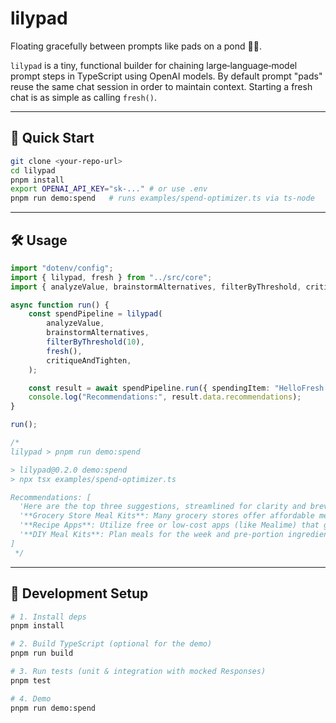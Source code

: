 # lilypad

Floating gracefully between prompts like pads on a pond 🌿🐸.

`lilypad` is a tiny, functional builder for chaining large‑language‑model prompt steps in TypeScript using OpenAI models. By default prompt "pads" reuse the same chat session in order to maintain context. Starting a fresh chat is as simple as calling `fresh()`.

---

## 🚀 Quick Start

```bash
git clone <your-repo-url>
cd lilypad
pnpm install
export OPENAI_API_KEY="sk-..." # or use .env
pnpm run demo:spend   # runs examples/spend-optimizer.ts via ts-node
```

---

## 🛠 Usage

```ts
import "dotenv/config";
import { lilypad, fresh } from "../src/core";
import { analyzeValue, brainstormAlternatives, filterByThreshold, critiqueAndTighten } from "../src/steps";

async function run() {
	const spendPipeline = lilypad(
		analyzeValue,
		brainstormAlternatives,
		filterByThreshold(10),
		fresh(),
		critiqueAndTighten,
	);

	const result = await spendPipeline.run({ spendingItem: "HelloFresh subscription" });
	console.log("Recommendations:", result.data.recommendations);
}

run();

/* 
lilypad > pnpm run demo:spend

> lilypad@0.2.0 demo:spend
> npx tsx examples/spend-optimizer.ts

Recommendations: [
  'Here are the top three suggestions, streamlined for clarity and brevity:',
  '**Grocery Store Meal Kits**: Many grocery stores offer affordable meal kits with pre-portioned ingredients and simple recipes, providing convenience without a subscription.',
  '**Recipe Apps**: Utilize free or low-cost apps (like Mealime) that generate meal plans and grocery lists based on your preferences, saving time and offering meal flexibility.',
  '**DIY Meal Kits**: Plan meals for the week and pre-portion ingredients yourself, combining bulk staple items with fresh produce for an easy cooking experience.'
]
 */
```

---

## 🔧 Development Setup

```bash
# 1. Install deps
pnpm install

# 2. Build TypeScript (optional for the demo)
pnpm run build

# 3. Run tests (unit & integration with mocked Responses)
pnpm test

# 4. Demo
pnpm run demo:spend
```
